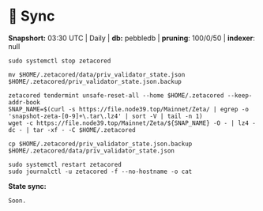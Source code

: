 # 🚅 Sync

**Snapshort:** 03:30 UTC | Daily | **db:** pebbledb | **pruning**: 100/0/50 | **indexer**: null

```
sudo systemctl stop zetacored

mv $HOME/.zetacored/data/priv_validator_state.json $HOME/.zetacored/priv_validator_state.json.backup 

zetacored tendermint unsafe-reset-all --home $HOME/.zetacored --keep-addr-book 
SNAP_NAME=$(curl -s https://file.node39.top/Mainnet/Zeta/ | egrep -o 'snapshot-zeta-[0-9]+\.tar\.lz4' | sort -V | tail -n 1)
wget -c https://file.node39.top/Mainnet/Zeta/${SNAP_NAME} -O - | lz4 -dc - | tar -xf - -C $HOME/.zetacored

cp $HOME/.zetacored/priv_validator_state.json.backup $HOME/.zetacored/data/priv_validator_state.json 

sudo systemctl restart zetacored
sudo journalctl -u zetacored -f --no-hostname -o cat
```

**State sync:**

```
Soon.
```
